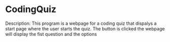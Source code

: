 # CodingQuiz

Description:
This program is a webpage for a coding quiz that dispalys a start page where the user starts the quiz. The button is clicked the webpage will display the fist question and the options 
